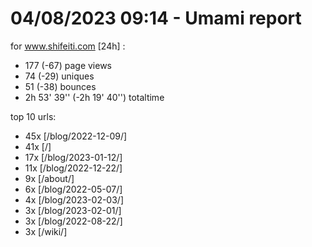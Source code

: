 # 04/08/2023 09:14 - Umami report
for www.shifeiti.com [24h] :

 - 177 (-67) page views
 - 74 (-29) uniques
 - 51 (-38) bounces
 - 2h 53' 39'' (-2h 19' 40'') totaltime


top 10 urls:
 - 45x [/blog/2022-12-09/]
 - 41x [/]
 - 17x [/blog/2023-01-12/]
 - 11x [/blog/2022-12-22/]
 - 9x [/about/]
 - 6x [/blog/2022-05-07/]
 - 4x [/blog/2023-02-03/]
 - 3x [/blog/2023-02-01/]
 - 3x [/blog/2022-08-22/]
 - 3x [/wiki/]


